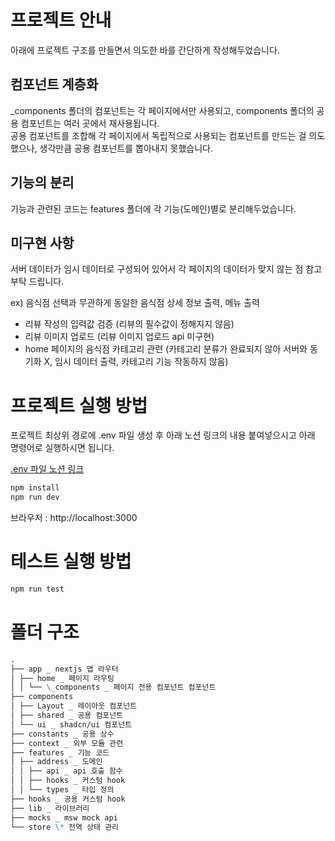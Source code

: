 # 프로젝트 안내

아래에 프로젝트 구조를 만들면서 의도한 바를 간단하게 작성해두었습니다.

## 컴포넌트 계층화

\_components 폴더의 컴포넌트는 각 페이지에서만 사용되고, components 폴더의 공용 컴포넌트는 여러 곳에서 재사용됩니다.  
공용 컴포넌트를 조합해 각 페이지에서 독립적으로 사용되는 컴포넌트를 만드는 걸 의도했으나, 생각만큼 공용 컴포넌트를 뽑아내지 못했습니다.

## 기능의 분리

기능과 관련된 코드는 features 폴더에 각 기능(도메인)별로 분리해두었습니다.

## 미구현 사항

서버 데이터가 임시 데이터로 구성되어 있어서 각 페이지의 데이터가 맞지 않는 점 참고 부탁 드립니다.

ex) 음식점 선택과 무관하게 동일한 음식점 상세 정보 출력, 메뉴 출력

- 리뷰 작성의 입력값 검증 (리뷰의 필수값이 정해지지 않음)
- 리뷰 이미지 업로드 (리뷰 이미지 업로드 api 미구현)
- home 페이지의 음식점 카테고리 관련 (카테고리 분류가 완료되지 않아 서버와 동기화 X, 임시 데이터 출력, 카테고리 기능 작동하지 않음)

# 프로젝트 실행 방법

프로젝트 최상위 경로에 .env 파일 생성 후 아래 노션 링크의 내용 붙여넣으시고 아래 명령어로 실행하시면 됩니다.

[.env 파일 노션 링크](https://www.notion.so/env-f7957591ddb542cbab5d83ea649603d6?pvs=4)

```bash
npm install
npm run dev
```

브라우저 : http://localhost:3000

# 테스트 실행 방법

```bash
npm run test
```

# 폴더 구조

```md
.
├── app _ nextjs 앱 라우터
│ ├── home _ 페이지 라우팅
│ │ └── \_components _ 페이지 전용 컴포넌트 컴포넌트
├── components
│ ├── Layout _ 레이아웃 컴포넌트
│ ├── shared _ 공용 컴포넌트
│ └── ui _ shadcn/ui 컴포넌트
├── constants _ 공용 상수
├── context _ 외부 모듈 관련
├── features _ 기능 코드
│ ├── address _ 도메인
│ │ ├── api _ api 호출 함수
│ │ ├── hooks _ 커스텀 hook
│ │ └── types _ 타입 정의
├── hooks _ 공용 커스텀 hook
├── lib _ 라이브러리
├── mocks _ msw mock api
└── store \* 전역 상태 관리
```
